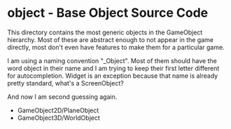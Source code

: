 # object - Base Object Source Code #

This directory contains the most generic objects in the GameObject hierarchy.
Most of these are abstract enough to not appear in the game directly, most
don't even have features to make them for a particular game.

I am using a naming convention "_Object". Most of them should have the word
object in their name and I am trying to keep their first letter different
for autocompletion. Widget is an exception because that name is already pretty
standard, what's a ScreenObject?

And now I am second guessing again.
+   GameObject2D/PlaneObject
+   GameObject3D/WorldObject
